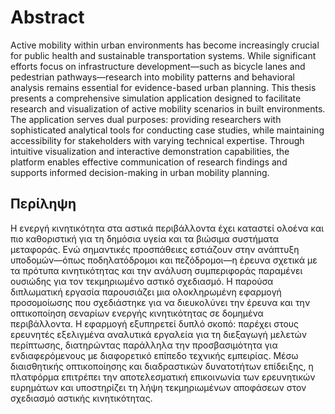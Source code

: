 # Abstract

Active mobility within urban environments has become increasingly crucial for public health and sustainable transportation systems. While significant efforts focus on infrastructure development—such as bicycle lanes and pedestrian pathways—research into mobility patterns and behavioral analysis remains essential for evidence-based urban planning. This thesis presents a comprehensive simulation application designed to facilitate research and visualization of active mobility scenarios in built environments. The application serves dual purposes: providing researchers with sophisticated analytical tools for conducting case studies, while maintaining accessibility for stakeholders with varying technical expertise. Through intuitive visualization and interactive demonstration capabilities, the platform enables effective communication of research findings and supports informed decision-making in urban mobility planning.

## Περίληψη

Η ενεργή κινητικότητα στα αστικά περιβάλλοντα έχει καταστεί ολοένα και πιο καθοριστική για τη δημόσια υγεία και τα βιώσιμα συστήματα μεταφοράς. Ενώ σημαντικές προσπάθειες εστιάζουν στην ανάπτυξη υποδομών—όπως ποδηλατόδρομοι και πεζόδρομοι—η έρευνα σχετικά με τα πρότυπα κινητικότητας και την ανάλυση συμπεριφοράς παραμένει ουσιώδης για τον τεκμηριωμένο αστικό σχεδιασμό. Η παρούσα διπλωματική εργασία παρουσιάζει μια ολοκληρωμένη εφαρμογή προσομοίωσης που σχεδιάστηκε για να διευκολύνει την έρευνα και την οπτικοποίηση σεναρίων ενεργής κινητικότητας σε δομημένα περιβάλλοντα. Η εφαρμογή εξυπηρετεί δυπλό σκοπό: παρέχει στους ερευνητές εξελιγμένα αναλυτικά εργαλεία για τη διεξαγωγή μελετών περίπτωσης, διατηρώντας παράλληλα την προσβασιμότητα για ενδιαφερόμενους με διαφορετικό επίπεδο τεχνικής εμπειρίας. Μέσω διαισθητικής οπτικοποίησης και διαδραστικών δυνατοτήτων επίδειξης, η πλατφόρμα επιτρέπει την αποτελεσματική επικοινωνία των ερευνητικών ευρημάτων και υποστηρίζει τη λήψη τεκμηριωμένων αποφάσεων στον σχεδιασμό αστικής κινητικότητας.

